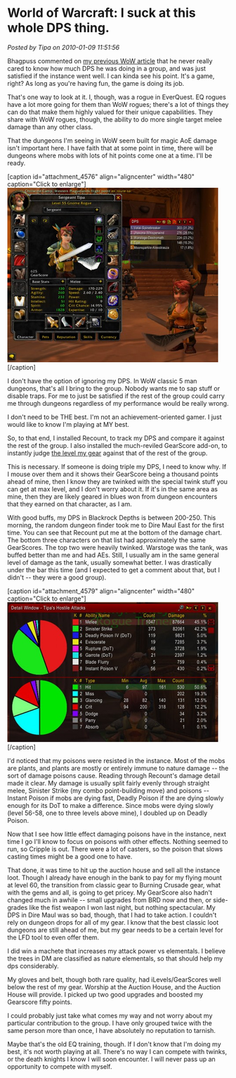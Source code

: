 # World of Warcraft: I suck at this whole DPS thing.

*Posted by Tipa on 2010-01-09 11:51:56*

Bhagpuss commented on [my previous WoW article](../index.php/2009/12/29/wow-behind-the-green-door/) that he never really cared to know how much DPS he was doing in a group, and was just satisfied if the instance went well. I can kinda see his point. It's a game, right? As long as you're having fun, the game is doing its job.

That's one way to look at it. I, though, was a rogue in EverQuest. EQ rogues have a lot more going for them than WoW rogues; there's a lot of things they can do that make them highly valued for their unique capabilities. They share with WoW rogues, though, the ability to do more single target melee damage than any other class.

That the dungeons I'm seeing in WoW seem built for magic AoE damage isn't important here. I have faith that at some point in time, there will be dungeons where mobs with lots of hit points come one at a time. I'll be ready.

[caption id="attachment\_4576" align="aligncenter" width="480" caption="Click to enlarge"][![](../uploads/2010/01/WoW-2010-01-09-10-20-42-35-480x397.jpg "Combat meter and inventory screen with GearScore")](../uploads/2010/01/WoW-2010-01-09-10-20-42-35.jpg)[/caption]

I don't have the option of ignoring my DPS. In WoW classic 5 man dungeons, that's all I bring to the group. Nobody wants me to sap stuff or disable traps. For me to just be satisfied if the rest of the group could carry me through dungeons regardless of my performance would be really wrong.

I don't need to be THE best. I'm not an achievement-oriented gamer. I just would like to know I'm playing at MY best.

So, to that end, I installed Recount, to track my DPS and compare it against the rest of the group. I also installed the much-reviled GearScore add-on, to instantly judge [the level my gear](http://www.wowarmory.com/character-sheet.xml?r=Kirin+Tor&cn=Tipa&gn=Snacks+for+the+Horde) against that of the rest of the group.

This is necessary. If someone is doing triple my DPS, I need to know why. If I mouse over them and it shows their GearScore being a thousand points ahead of mine, then I know they are twinked with the special twink stuff you can get at max level, and I don't worry about it. If it's in the same area as mine, then they are likely geared in blues won from dungeon encounters that they earned on that character, as I am.

With good buffs, my DPS in Blackrock Depths is between 200-250. This morning, the random dungeon finder took me to Dire Maul East for the first time. You can see that Recount put me at the bottom of the damage chart. The bottom three characters on that list had approximately the same GearScores. The top two were heavily twinked. Warstoge was the tank, was buffed better than me and had AEs. Still, I usually am in the same general level of damage as the tank, usually somewhat better. I was drastically under the bar this time (and I expected to get a comment about that, but I didn't -- they were a good group).

[caption id="attachment\_4579" align="aligncenter" width="480" caption="Click to enlarge"][![](../uploads/2010/01/WoW-2010-01-09-10-28-58-51-480x318.jpg "Recount's damage breakdown")](../uploads/2010/01/WoW-2010-01-09-10-28-58-51.jpg)[/caption]

I'd noticed that my poisons were resisted in the instance. Most of the mobs are plants, and plants are mostly or entirely immune to nature damage -- the sort of damage poisons cause. Reading through Recount's damage detail made it clear. My damage is usually split fairly evenly through straight melee, Sinister Strike (my combo point-building move) and poisons -- Instant Poison if mobs are dying fast, Deadly Poison if the are dying slowly enough for its DoT to make a difference. Since mobs were dying slowly (level 56-58, one to three levels above mine), I doubled up on Deadly Poison.

Now that I see how little effect damaging poisons have in the instance, next time I go I'll know to focus on poisons with other effects. Nothing seemed to run, so Cripple is out. There were a lot of casters, so the poison that slows casting times might be a good one to have.

That done, it was time to hit up the auction house and sell all the instance loot. Though I already have enough in the bank to pay for my flying mount at level 60, the transition from classic gear to Burning Crusade gear, what with the gems and all, is going to get pricey. My GearScore also hadn't changed much in awhile -- small upgrades from BRD now and then, or side-grades like the fist weapon I won last night, but nothing spectacular. My DPS in Dire Maul was so bad, though, that I had to take action. I couldn't rely on dungeon drops for all of my gear. I know that the best classic loot dungeons are still ahead of me, but my gear needs to be a certain level for the LFD tool to even offer them.

I did win a machete that increases my attack power vs elementals. I believe the trees in DM are classified as nature elementals, so that should help my dps considerably.

My gloves and belt, though both rare quality, had iLevels/GearScores well below the rest of my gear. Worship at the Auction House, and the Auction House will provide. I picked up two good upgrades and boosted my Gearscore fifty points.

I could probably just take what comes my way and not worry about my particular contribution to the group. I have only grouped twice with the same person more than once, I have absolutely no reputation to tarnish.

Maybe that's the old EQ training, though. If I don't know that I'm doing my best, it's not worth playing at all. There's no way I can compete with twinks, or the death knights I know I will soon encounter. I will never pass up an opportunity to compete with myself.

